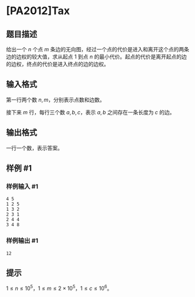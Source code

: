 # [PA2012]Tax

## 题目描述

给出一个 $n$ 个点 $m$ 条边的无向图，经过一个点的代价是进入和离开这个点的两条边的边权的较大值，求从起点 $1$ 到点 $n$ 的最小代价。起点的代价是离开起点的边的边权，终点的代价是进入终点的边的边权。

## 输入格式

第一行两个数 $n,m$，分别表示点数和边数。

接下来 $m$ 行，每行三个数 $a,b,c$，表示 $a,b$ 之间存在一条长度为 $c$ 的边。



## 输出格式

一行一个数，表示答案。

## 样例 #1

### 样例输入 #1
```
4 5
1 2 5
1 3 2
2 3 1
2 4 4
3 4 8
```

### 样例输出 #1

```
12
```

## 提示

$1\leq n\leq 10^5$，$1\leq m\leq 2\times 10^5$，$1\leq c\leq 10^6$。
